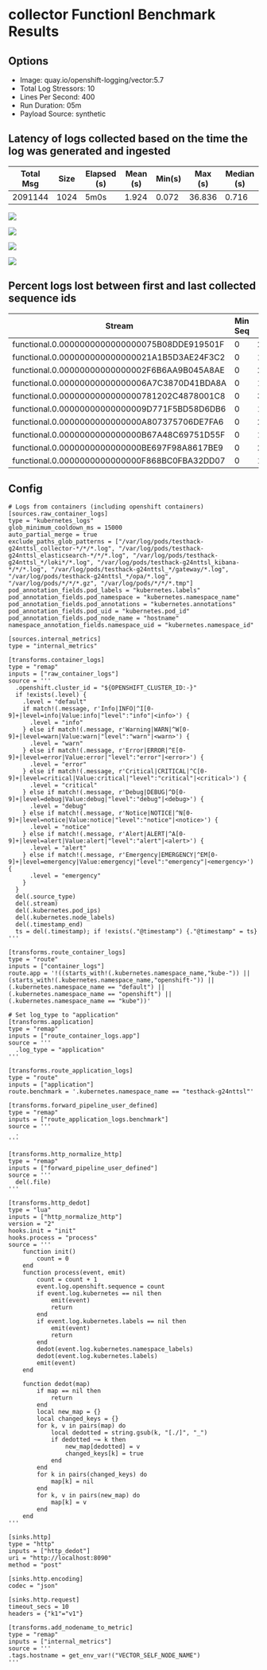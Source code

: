 
# collector Functionl Benchmark Results
## Options
* Image: quay.io/openshift-logging/vector:5.7
* Total Log Stressors: 10
* Lines Per Second: 400
* Run Duration: 05m
* Payload Source: synthetic

## Latency of logs collected based on the time the log was generated and ingested

Total Msg| Size | Elapsed (s) | Mean (s)| Min(s) | Max (s)| Median (s)
---------|------|-------------|---------|--------|--------|---
2091144|1024|5m0s|1.924|0.072|36.836|0.716

![](cpu.png)

![](mem.png)

![](latency.png)

![](loss.png)

## Percent logs lost between first and last collected sequence ids
Stream |  Min Seq | Max Seq | Purged | Collected | Percent Collected |
-------| ---------| --------| -------|-----------|--------------|
| functional.0.0000000000000000075B08DDE919501F|0|283385|0|283386|100.0%
| functional.0.000000000000000021A1B5D3AE24F3C2|0|157079|0|157080|100.0%
| functional.0.00000000000000002F6B6AA9B045A8AE|0|214759|0|214760|100.0%
| functional.0.00000000000000006A7C3870D41BDA8A|0|120473|0|120474|100.0%
| functional.0.0000000000000000781202C4878001C8|0|318039|0|318040|100.0%
| functional.0.00000000000000009D771F5BD58D6DB6|0|175467|0|175468|100.0%
| functional.0.0000000000000000A807375706DE7FA6|0|257711|0|257712|100.0%
| functional.0.0000000000000000B67A48C69751D55F|0|195722|0|195723|100.0%
| functional.0.0000000000000000BE697F98A8617BE9|0|235879|0|235880|100.0%
| functional.0.0000000000000000F868BC0FBA32DD07|0|132620|0|132621|100.0%


## Config

```
# Logs from containers (including openshift containers)
[sources.raw_container_logs]
type = "kubernetes_logs"
glob_minimum_cooldown_ms = 15000
auto_partial_merge = true
exclude_paths_glob_patterns = ["/var/log/pods/testhack-g24nttsl_collector-*/*/*.log", "/var/log/pods/testhack-g24nttsl_elasticsearch-*/*/*.log", "/var/log/pods/testhack-g24nttsl_*/loki*/*.log", "/var/log/pods/testhack-g24nttsl_kibana-*/*/*.log", "/var/log/pods/testhack-g24nttsl_*/gateway/*.log", "/var/log/pods/testhack-g24nttsl_*/opa/*.log", "/var/log/pods/*/*/*.gz", "/var/log/pods/*/*/*.tmp"]
pod_annotation_fields.pod_labels = "kubernetes.labels"
pod_annotation_fields.pod_namespace = "kubernetes.namespace_name"
pod_annotation_fields.pod_annotations = "kubernetes.annotations"
pod_annotation_fields.pod_uid = "kubernetes.pod_id"
pod_annotation_fields.pod_node_name = "hostname"
namespace_annotation_fields.namespace_uid = "kubernetes.namespace_id"

[sources.internal_metrics]
type = "internal_metrics"

[transforms.container_logs]
type = "remap"
inputs = ["raw_container_logs"]
source = '''
  .openshift.cluster_id = "${OPENSHIFT_CLUSTER_ID:-}"
  if !exists(.level) {
    .level = "default"
    if match!(.message, r'Info|INFO|^I[0-9]+|level=info|Value:info|"level":"info"|<info>') {
      .level = "info"
    } else if match!(.message, r'Warning|WARN|^W[0-9]+|level=warn|Value:warn|"level":"warn"|<warn>') {
      .level = "warn"
    } else if match!(.message, r'Error|ERROR|^E[0-9]+|level=error|Value:error|"level":"error"|<error>') {
      .level = "error"
    } else if match!(.message, r'Critical|CRITICAL|^C[0-9]+|level=critical|Value:critical|"level":"critical"|<critical>') {
      .level = "critical"
    } else if match!(.message, r'Debug|DEBUG|^D[0-9]+|level=debug|Value:debug|"level":"debug"|<debug>') {
      .level = "debug"
    } else if match!(.message, r'Notice|NOTICE|^N[0-9]+|level=notice|Value:notice|"level":"notice"|<notice>') {
      .level = "notice"
    } else if match!(.message, r'Alert|ALERT|^A[0-9]+|level=alert|Value:alert|"level":"alert"|<alert>') {
      .level = "alert"
    } else if match!(.message, r'Emergency|EMERGENCY|^EM[0-9]+|level=emergency|Value:emergency|"level":"emergency"|<emergency>') {
      .level = "emergency"
    }
  }
  del(.source_type)
  del(.stream)
  del(.kubernetes.pod_ips)
  del(.kubernetes.node_labels)
  del(.timestamp_end)
  ts = del(.timestamp); if !exists(."@timestamp") {."@timestamp" = ts}
'''

[transforms.route_container_logs]
type = "route"
inputs = ["container_logs"]
route.app = '!((starts_with!(.kubernetes.namespace_name,"kube-")) || (starts_with!(.kubernetes.namespace_name,"openshift-")) || (.kubernetes.namespace_name == "default") || (.kubernetes.namespace_name == "openshift") || (.kubernetes.namespace_name == "kube"))'

# Set log_type to "application"
[transforms.application]
type = "remap"
inputs = ["route_container_logs.app"]
source = '''
  .log_type = "application"
'''

[transforms.route_application_logs]
type = "route"
inputs = ["application"]
route.benchmark = '.kubernetes.namespace_name == "testhack-g24nttsl"'

[transforms.forward_pipeline_user_defined]
type = "remap"
inputs = ["route_application_logs.benchmark"]
source = '''
  .
'''

[transforms.http_normalize_http]
type = "remap"
inputs = ["forward_pipeline_user_defined"]
source = '''
  del(.file)
'''

[transforms.http_dedot]
type = "lua"
inputs = ["http_normalize_http"]
version = "2"
hooks.init = "init"
hooks.process = "process"
source = '''
    function init()
        count = 0
    end
    function process(event, emit)
        count = count + 1
        event.log.openshift.sequence = count
        if event.log.kubernetes == nil then
            emit(event)
            return
        end
        if event.log.kubernetes.labels == nil then
            emit(event)
            return
        end
		dedot(event.log.kubernetes.namespace_labels)
        dedot(event.log.kubernetes.labels)
        emit(event)
    end
	
    function dedot(map)
        if map == nil then
            return
        end
        local new_map = {}
        local changed_keys = {}
        for k, v in pairs(map) do
            local dedotted = string.gsub(k, "[./]", "_")
            if dedotted ~= k then
                new_map[dedotted] = v
                changed_keys[k] = true
            end
        end
        for k in pairs(changed_keys) do
            map[k] = nil
        end
        for k, v in pairs(new_map) do
            map[k] = v
        end
    end
'''

[sinks.http]
type = "http"
inputs = ["http_dedot"]
uri = "http://localhost:8090"
method = "post"

[sinks.http.encoding]
codec = "json"

[sinks.http.request]
timeout_secs = 10
headers = {"k1"="v1"}

[transforms.add_nodename_to_metric]
type = "remap"
inputs = ["internal_metrics"]
source = '''
.tags.hostname = get_env_var!("VECTOR_SELF_NODE_NAME")
'''


```


